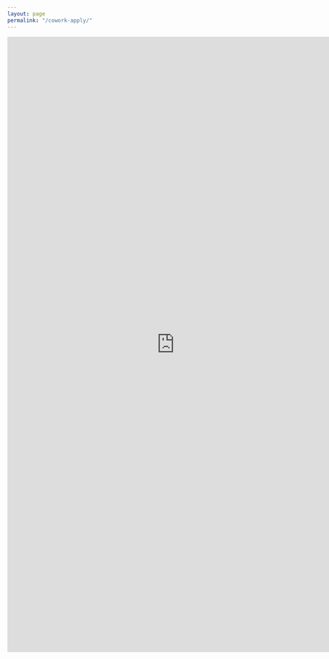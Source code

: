```yaml
---
layout: page
permalink: "/cowork-apply/"
---
```


<iframe src="https://docs.google.com/forms/d/e/1FAIpQLScK-Tk2UGbJimRFjsEHJLSkvTDGgbbbFCdaskUyAXkD2aobHQ/viewform?embedded=true" width="760" height="1400" frameborder="0" marginheight="0" marginwidth="0">Loading...</iframe>